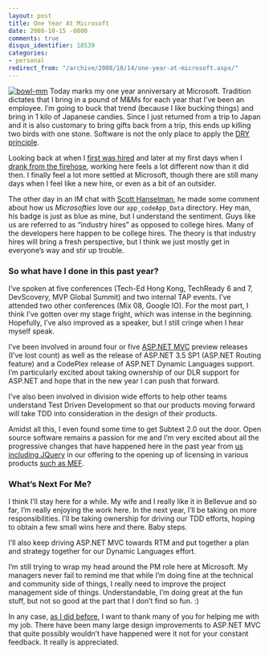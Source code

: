 ```yaml
---
layout: post
title: One Year At Microsoft
date: 2008-10-15 -0800
comments: true
disqus_identifier: 18539
categories:
- personal
redirect_from: "/archive/2008/10/14/one-year-at-microsoft.aspx/"
---
```


[![bowl-mm](https://haacked.com/images/haacked_com/WindowsLiveWriter/OneYearAtMicrosoft_6728/bowl-mm_3.jpg "bowl-mm")](http://www.flickr.com/photos/jono_rotten/80751090/ "M&M by Jono Rotten - CC by attribution")
Today marks my one year anniversary at Microsoft. Tradition dictates
that I bring in a pound of M&Ms for each year that I’ve been an
employee. I’m going to buck that trend (because I like bucking things)
and bring in 1 kilo of Japanese candies. Since I just returned from a
trip to Japan and it is also customary to bring gifts back from a trip,
this ends up killing two birds with one stone. Software is not the only
place to apply the [DRY
principle](http://en.wikipedia.org/wiki/DRY_code "Don't Repeat Yourself").

Looking back at when I [first was
hired](https://haacked.com/archive/2007/09/17/why-is-microsoft-removing-my-mvp-status.aspx "Losing my MVP status")
and later at my first days when I [drank from the
firehose](https://haacked.com/archive/2007/10/26/drinking-from-the-firehose.aspx "Drinking from the firehose"),
working here feels a lot different now than it did then. I finally feel
a lot more settled at Microsoft, though there are still many days when I
feel like a new hire, or even as a bit of an outsider.

The other day in an IM chat with [Scott
Hanselman](http://hanselman.com/blog/ "Scott Hanselman's Blog"), he made
some comment about how us *Microsofties* love our `app_codeApp_Data`
directory. Hey man, his badge is just as blue as mine, but I understand
the sentiment. Guys like us are referred to as “industry hires” as
opposed to college hires. Many of the developers here happen to be
college hires. The theory is that industry hires will bring a fresh
perspective, but I think we just mostly get in everyone’s way and stir
up trouble.

### So what have I done in this past year?

I’ve spoken at five conferences (Tech-Ed Hong Kong, TechReady 6 and 7,
DevScovery, MVP Global Summit) and two internal TAP events. I’ve
attended two other conferences (Mix 08, Google IO). For the most part, I
think I’ve gotten over my stage fright, which was intense in the
beginning. Hopefully, I’ve also improved as a speaker, but I still
cringe when I hear myself speak.

I’ve been involved in around four or five [ASP.NET
MVC](http://asp.net/mvc "ASP.NET MVC Website") preview releases (I’ve
lost count) as well as the release of ASP.NET 3.5 SP1 (ASP.NET Routing
feature) and a CodePlex release of ASP.NET Dynamic Languages support.
I’m particularly excited about taking ownership of our DLR support for
ASP.NET and hope that in the new year I can push that forward.

I’ve also been involved in division wide efforts to help other teams
understand Test Driven Development so that our products moving forward
will take TDD into consideration in the design of their products.

Amidst all this, I even found some time to get Subtext 2.0 out the door.
Open source software remains a passion for me and I’m very excited about
all the progressive changes that have happened here in the past year
from [us including
JQuery](https://haacked.com/archive/2008/09/30/jquery-and-asp.net-mvc.aspx "JQuery and ASP.NET MVC")
in our offering to the opening up of licensing in various products [such
as
MEF](http://blogs.msdn.com/gblock/archive/2008/10/02/mef-going-ms-pl-the-little-engine-that-could.aspx "MEF MS-PL").

### What’s Next For Me?

I think I’ll stay here for a while. My wife and I really like it in
Bellevue and so far, I’m really enjoying the work here. In the next
year, I’ll be taking on more responsibilities. I’ll be taking ownership
for driving our TDD efforts, hoping to obtain a few small wins here and
there. Baby steps.

I’ll also keep driving ASP.NET MVC towards RTM and put together a plan
and strategy together for our Dynamic Languages effort.

I’m still trying to wrap my head around the PM role here at Microsoft.
My managers never fail to remind me that while I’m doing fine at the
technical and community side of things, I really need to improve the
project management side of things. Understandable, I’m doing great at
the fun stuff, but not so good at the part that I don’t find so fun. :)

In any case, [as I did
before](https://haacked.com/archive/2007/12/13/thank-you-for-helping-me-with-my-job-with-asp.net.aspx "Thank you"),
I want to thank many of you for helping me with my job. There have been
many large design improvements to ASP.NET MVC that quite possibly
wouldn’t have happened were it not for your constant feedback. It really
is appreciated.

